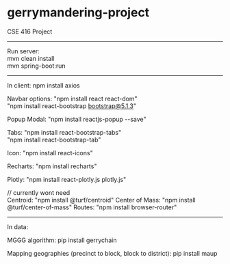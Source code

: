 # gerrymandering-project
CSE 416 Project

<hr />
Run server: <br/>
mvn clean install <br />
mvn spring-boot:run


<hr />
In client:
npm install axios

Navbar options: "npm install react react-dom"<br/>
                "npm install react-bootstrap bootstrap@5.1.3"

Popup Modal: "npm install reactjs-popup --save"

Tabs: "npm install react-bootstrap-tabs" <br/> "npm install react-bootstrap-tab"

Icon: "npm install react-icons"

Recharts: "npm install recharts"

Plotly: "npm install react-plotly.js plotly.js"

// currently wont need <br/>
Centroid: "npm install @turf/centroid"
Center of Mass: "npm install @turf/center-of-mass"
Routes: "npm install browser-router"


<hr />
In data:

MGGG algorithm: pip install gerrychain

Mapping geographies (precinct to block, block to district): pip install maup
